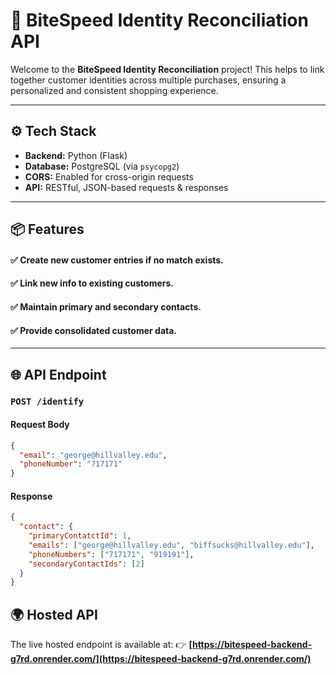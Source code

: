 # 🚀 BiteSpeed Identity Reconciliation API

Welcome to the **BiteSpeed Identity Reconciliation** project! This helps to link together customer identities across multiple purchases, ensuring a personalized and consistent shopping experience.

---

## ⚙️ Tech Stack

* **Backend:** Python (Flask)
* **Database:** PostgreSQL (via `psycopg2`)
* **CORS:** Enabled for cross-origin requests
* **API:** RESTful, JSON-based requests & responses

---

## 📦 Features

#### ✅ Create new customer entries if no match exists.
#### ✅ Link new info to existing customers.
#### ✅ Maintain primary and secondary contacts.
#### ✅ Provide consolidated customer data.

---

## 🌐 API Endpoint

### `POST /identify`

#### Request Body

```json
{
  "email": "george@hillvalley.edu",
  "phoneNumber": "717171"
}
```

#### Response

```json
{
  "contact": {
    "primaryContatctId": 1,
    "emails": ["george@hillvalley.edu", "biffsucks@hillvalley.edu"],
    "phoneNumbers": ["717171", "919191"],
    "secondaryContactIds": [2]
  }
}
```


## 🌍 Hosted API

The live hosted endpoint is available at:
👉 **[https://bitespeed-backend-g7rd.onrender.com/](https://bitespeed-backend-g7rd.onrender.com/)**


